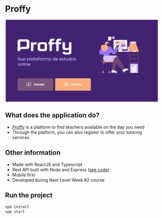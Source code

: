 # Proffy

<p align="center">
  <img width="500" src="https://raw.githubusercontent.com/alinenaoe/proffy/master/src/assets/images/proffy_landing.JPG">
</p>

## What does the application do?

* [Proffy](https://proffyeducation.vercel.app/) is a platform to find teachers available on the day you need
* Through the platform, you can also register to offer your tutoring services

## Other information

* Made with ReactJS and Typescript
* Rest API built with Node and Express ([see code](https://github.com/alinenaoe/proffy-backend))
* Mobile first
* Developed during Next Level Week #2 course

## Run the project

```
npm install
npm start
```

